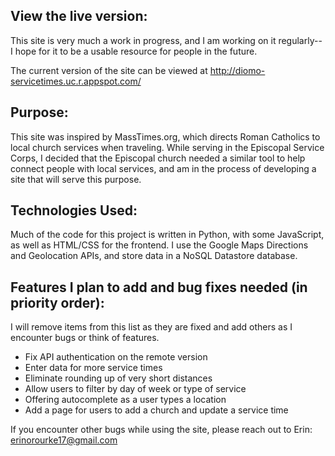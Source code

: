 ## View the live version:

This site is very much a work in progress, and I am working on it regularly-- I hope for it to be a usable resource for people in the future.

The current version of the site can be viewed at http://diomo-servicetimes.uc.r.appspot.com/

## Purpose:

This site was inspired by MassTimes.org, which directs Roman Catholics to local church services when traveling. While serving in the Episcopal Service Corps, I decided that the Episcopal church needed a similar tool to help connect people with local services, and am in the process of developing a site that will serve this purpose.

## Technologies Used:

Much of the code for this project is written in Python, with some JavaScript, as well as HTML/CSS for the frontend. I use the Google Maps Directions and Geolocation APIs, and store data in a NoSQL Datastore database.

## Features I plan to add and bug fixes needed (in priority order):

I will remove items from this list as they are fixed and add others as I encounter bugs or think of features.

* Fix API authentication on the remote version
* Enter data for more service times
* Eliminate rounding up of very short distances
* Allow users to filter by day of week or type of service
* Offering autocomplete as a user types a location
* Add a page for users to add a church and update a service time

If you encounter other bugs while using the site, please reach out to Erin: erinorourke17@gmail.com
